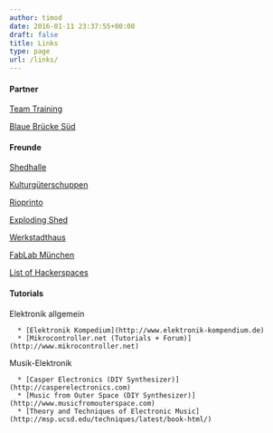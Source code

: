 ```yaml
---
author: timod
date: 2016-01-11 23:37:55+00:00
draft: false
title: Links
type: page
url: /links/
---
```


#### Partner


[Team Training](http://www.team-training.de)

[Blaue Brücke Süd](http://www.blaue-bruecke-sued.de)




#### Freunde


[Shedhalle](http://shedhalle.de)

[Kulturgüterschuppen](https://www.kulturgueter-schuppen.de)

[Rioprinto](http://www.rioprinto.com)

[Exploding Shed](http://www.exploding-shed.com)

[Werkstadthaus](http://www.werkstadthaus.de/startseite.html)

[FabLab München](http://www.fablab-muenchen.de)

[List of Hackerspaces](https://wiki.Hackerspaces.org/List_of_Hacker_Spaces)






#### Tutorials




Elektronik allgemein



	  * [Elektronik Kompedium](http://www.elektronik-kompendium.de)
	  * [Mikrocontroller.net (Tutorials + Forum)](http://www.mikrocontroller.net)

Musik-Elektronik

	  * [Casper Electronics (DIY Synthesizer)](http://casperelectronics.com)
	  * [Music from Outer Space (DIY Synthesizer)](http://www.musicfromouterspace.com)
	  * [Theory and Techniques of Electronic Music](http://msp.ucsd.edu/techniques/latest/book-html/)










